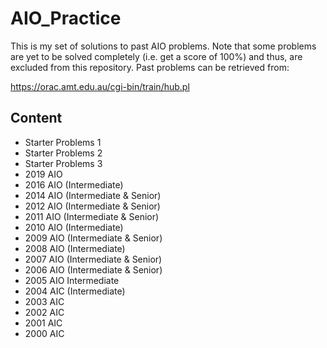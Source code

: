 # AIO_Practice
This is my set of solutions to past AIO problems. Note that some problems are yet to be solved completely (i.e. get a score of 100%) and thus, are excluded from this repository. Past problems can be retrieved from:

https://orac.amt.edu.au/cgi-bin/train/hub.pl

## Content
- Starter Problems 1
- Starter Problems 2
- Starter Problems 3
- 2019 AIO
- 2016 AIO (Intermediate)
- 2014 AIO (Intermediate & Senior)
- 2012 AIO (Intermediate & Senior)
- 2011 AIO (Intermediate & Senior)
- 2010 AIO (Intermediate)
- 2009 AIO (Intermediate & Senior)
- 2008 AIO (Intermediate)
- 2007 AIO (Intermediate & Senior)
- 2006 AIO (Intermediate & Senior)
- 2005 AIO Intermediate
- 2004 AIC (Intermediate)
- 2003 AIC
- 2002 AIC
- 2001 AIC
- 2000 AIC
